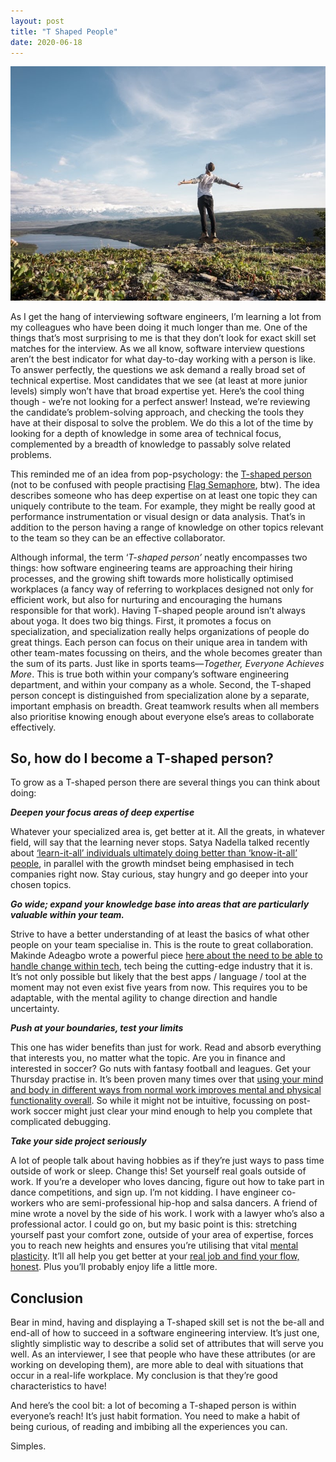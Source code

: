 ```yaml
---
layout: post
title: "T Shaped People"
date: 2020-06-18
---
```


![Person with arms outstretched in a T shape on a hill overlooking a lake](/assets/images/posts/2020-06-18-t-shaped-people/cover.jpeg)

As I get the hang of interviewing software engineers, I’m learning a lot from my colleagues who have been doing it much longer than me. One of the things that’s most surprising to me is that they don’t look for exact skill set matches for the interview. As we all know, software interview questions aren’t the best indicator for what day-to-day working with a person is like. To answer perfectly, the questions we ask demand a really broad set of technical expertise. Most candidates that we see (at least at more junior levels) simply won’t have that broad expertise yet. Here’s the cool thing though - we’re not looking for a perfect answer! Instead, we’re reviewing the candidate’s problem-solving approach, and checking the tools they have at their disposal to solve the problem. We do this a lot of the time by looking for a depth of knowledge in some area of technical focus, complemented by a breadth of knowledge to passably solve related problems.

This reminded me of an idea from pop-psychology: the [T-shaped person](https://chiefexecutive.net/ideo-ceo-tim-brown-t-shaped-stars-the-backbone-of-ideoaes-collaborative-culture__trashed/) (not to be confused with people practising [Flag Semaphore](https://en.wikipedia.org/wiki/Flag_semaphore), btw). The idea describes someone who has deep expertise on at least one topic they can uniquely contribute to the team. For example, they might be really good at performance instrumentation or visual design or data analysis. That’s in addition to the person having a range of knowledge on other topics relevant to the team so they can be an effective collaborator.

Although informal, the term ‘_T-shaped person’_ neatly encompasses two things: how software engineering teams are approaching their hiring processes, and the growing shift towards more holistically optimised workplaces (a fancy way of referring to workplaces designed not only for efficient work, but also for nurturing and encouraging the humans responsible for that work). Having T-shaped people around isn’t always about yoga. It does two big things. First, it promotes a focus on specialization, and specialization really helps organizations of people do great things. Each person can focus on their unique area in tandem with other team-mates focussing on theirs, and the whole becomes greater than the sum of its parts. Just like in sports teams—_Together, Everyone Achieves More_. This is true both within your company’s software engineering department, and within your company as a whole. Second, the T-shaped person concept is distinguished from specialization alone by a separate, important emphasis on breadth. Great teamwork results when all members also prioritise knowing enough about everyone else’s areas to collaborate effectively.

## So, how do I become a T-shaped person?

To grow as a T-shaped person there are several things you can think about doing:

**_Deepen your focus areas of deep expertise_**

Whatever your specialized area is, get better at it. All the greats, in whatever field, will say that the learning never stops. Satya Nadella talked recently about [‘learn-it-all’ individuals ultimately doing better than ‘know-it-all’ people](https://www.inc.com/justin-bariso/microsofts-ceo-just-gave-some-brilliant-career-advice-here-it-is-in-one-sentence.html), in parallel with the growth mindset being emphasised in tech companies right now. Stay curious, stay hungry and go deeper into your chosen topics.

**_Go wide; expand your knowledge base into areas that are particularly valuable within your team._**

Strive to have a better understanding of at least the basics of what other people on your team specialise in. This is the route to great collaboration. Makinde Adeagbo wrote a powerful piece [here about the need to be able to handle change within tech](https://blog.devcolor.org/what-the-top-tech-companies-are-looking-for-in-engineers-9a6b4bcc91aa), tech being the cutting-edge industry that it is. It’s not only possible but likely that the best apps / language / tool at the moment may not even exist five years from now. This requires you to be adaptable, with the mental agility to change direction and handle uncertainty.

**_Push at your boundaries, test your limits_**

This one has wider benefits than just for work. Read and absorb everything that interests you, no matter what the topic. Are you in finance and interested in soccer? Go nuts with fantasy football and leagues. Get your Thursday practise in. It’s been proven many times over that [using your mind and body in different ways from normal work improves mental and physical functionality overall](https://www.ncbi.nlm.nih.gov/pmc/articles/PMC2863117/). So while it might not be intuitive, focussing on post-work soccer might just clear your mind enough to help you complete that complicated debugging.

**_Take your side project seriously_**

A lot of people talk about having hobbies as if they’re just ways to pass time outside of work or sleep. Change this! Set yourself real goals outside of work. If you’re a developer who loves dancing, figure out how to take part in dance competitions, and sign up. I’m not kidding. I have engineer co-workers who are semi-professional hip-hop and salsa dancers. A friend of mine wrote a novel by the side of his work. I work with a lawyer who’s also a professional actor. I could go on, but my basic point is this: stretching yourself past your comfort zone, outside of your area of expertise, forces you to reach new heights and ensures you’re utilising that vital [mental plasticity](https://en.wikipedia.org/wiki/Neuroplasticity). It’ll all help you get better at your [real job and find your flow, honest](https://docs.google.com/document/d/1ELzlBJqg5IlsWo56JYo7af4sAMEDxabVbe8NtBAWtqA/edit). Plus you’ll probably enjoy life a little more.

## Conclusion

Bear in mind, having and displaying a T-shaped skill set is not the be-all and end-all of how to succeed in a software engineering interview. It’s just one, slightly simplistic way to describe a solid set of attributes that will serve you well. As an interviewer, I see that people who have these attributes (or are working on developing them), are more able to deal with situations that occur in a real-life workplace. My conclusion is that they’re good characteristics to have!

And here’s the cool bit: a lot of becoming a T-shaped person is within everyone’s reach! It’s just habit formation. You need to make a habit of being curious, of reading and imbibing all the experiences you can.

Simples.
